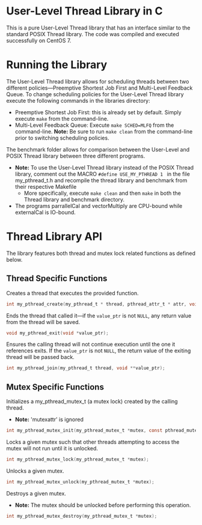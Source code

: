 # User-Level Thread Library in C

This is a pure User-Level Thread library that has an interface similar to the standard POSIX Thread library. The code was compiled and executed successfully on CentOS 7.

# Running the Library

The User-Level Thread library allows for scheduling threads between two different policies—Preemptive Shortest Job First and Multi-Level Feedback Queue. To change scheduling policies for the User-Level Thread library execute the following commands in the libraries directory:

 - Preemptive Shortest Job First: this is already set by default. Simply execute ```make``` from the command-line.
 - Multi-Level Feedback Queue: Execute ```make SCHED=MLFQ``` from the command-line.
 **Note:** Be sure to run ```make clean``` from the command-line prior to switching scheduling policies.

The benchmark folder allows for comparison between the User-Level and POSIX Thread library between three different programs. 
 - **Note:** To use the User-Level Thread library instead of the POSIX Thread library, comment out the MACRO ```#define USE_MY_PTHREAD 1 ``` in the file my_pthread_t.h and recompile the thread library and benchmark from their respective Makefile 
	 - More specifically, execute ```make clean``` and then ```make``` in both the Thread library and benchmark directory.
- The programs parrallelCal and vectorMultiply are CPU-bound while externalCal is IO-bound.
 

# Thread Library API
The library features both thread and mutex lock related functions as defined below.  

 ## Thread Specific Functions
 
Creates a thread that executes the provided function.
```C
int my_pthread_create(my_pthread_t * thread, pthread_attr_t * attr, void *(*function)(void*), void * arg);
```
Ends the thread that called it—if the ```value_ptr``` is not ```NULL```, any return value from the thread will be saved.
```C
void my_pthread_exit(void *value_ptr);
```
Ensures the calling thread will not continue execution until the one it references exits. If the ```value_ptr``` is not ```NULL```, the return value of the exiting thread will be passed back.
```C
int my_pthread_join(my_pthread_t thread, void **value_ptr);
```
## Mutex Specific Functions
Initializes a my_pthread_mutex_t (a mutex lock) created by the calling thread. 

 - **Note:** 'mutexattr' is ignored

```C
int my_pthread_mutex_init(my_pthread_mutex_t *mutex, const pthread_mutexattr_t *mutexattr);
```
Locks a given mutex such that other threads attempting to access the mutex will not run until it is unlocked.
```C
int my_pthread_mutex_lock(my_pthread_mutex_t *mutex);
```
Unlocks a given mutex. 
```C
int my_pthread_mutex_unlock(my_pthread_mutex_t *mutex);
```
Destroys a given mutex.

 - **Note:** The mutex should be unlocked before performing this operation. 

```C
int my_pthread_mutex_destroy(my_pthread_mutex_t *mutex);
```


